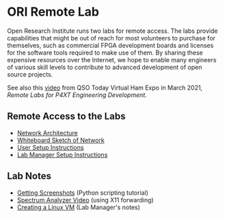 # ORI Remote Lab

Open Research Institute runs two labs for remote access. The labs provide
capabilities that might be out of reach for most volunteers to purchase for
themselves, such as commercial FPGA development boards and licenses for the
software tools required to make use of them. By sharing these expensive
resources over the Internet, we hope to enable many engineers of various
skill levels to contribute to advanced development of open source projects.

See also this [video](https://vimeo.com/524210400) from QSO Today Virtual
Ham Expo in March 2021, _Remote Labs for P4XT Engineering Development_.

## Remote Access to the Labs

* [Network Architecture](ORI-Labs-Network-Architecture.md)
* [Whiteboard Sketch of Network](Labs-Network-Whiteboard.jpg)
* [User Setup Instructions](ORI-Lab-User-Setup.md)
* [Lab Manager Setup Instructions](ORI-New-User-Setup.md)

## Lab Notes

* [Getting Screenshots](Getting%20Screenshots.md) (Python scripting tutorial)
* [Spectrum Analyzer Video](Video-SA.md) (using X11 forwarding)
* [Creating a Linux VM](new-Linux-VM-on-Chonc.txt) (Lab Manager's notes)